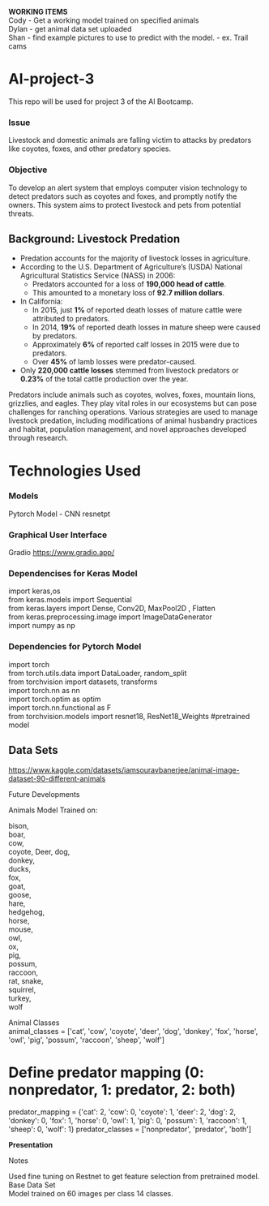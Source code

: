 **WORKING ITEMS**  
Cody - Get a working model trained on specified animals  
Dylan - get animal data set uploaded  
Shan - find example pictures to use to predict with the model. - ex. Trail cams   

# AI-project-3
This repo will be used for project 3 of the AI Bootcamp.
### Issue
Livestock and domestic animals are falling victim to attacks by predators like coyotes, foxes, and other predatory species.

### Objective
To develop an alert system that employs computer vision technology to detect predators such as coyotes and foxes, and promptly notify the owners. This system aims to protect livestock and pets from potential threats.


## Background: Livestock Predation 

- Predation accounts for the majority of livestock losses in agriculture.
- According to the U.S. Department of Agriculture’s (USDA) National Agricultural Statistics Service (NASS) in 2006:
  - Predators accounted for a loss of **190,000 head of cattle**.
  - This amounted to a monetary loss of **92.7 million dollars**.
- In California:
  - In 2015, just **1%** of reported death losses of mature cattle were attributed to predators.
  - In 2014, **19%** of reported death losses in mature sheep were caused by predators.
  - Approximately **6%** of reported calf losses in 2015 were due to predators.
  - Over **45%** of lamb losses were predator-caused.
- Only **220,000 cattle losses** stemmed from livestock predators or **0.23%** of the total cattle production over the year.

Predators include animals such as coyotes, wolves, foxes, mountain lions, grizzlies, and eagles. They play vital roles in our ecosystems but can pose challenges for ranching operations. Various strategies are used to manage livestock predation, including modifications of animal husbandry practices and habitat, population management, and novel approaches developed through research.


# Technologies Used 

### Models 

Pytorch Model - CNN  resnetpt

### Graphical User Interface
Gradio https://www.gradio.app/ 

### Dependencises for Keras Model
import keras,os  
from keras.models import Sequential  
from keras.layers import Dense, Conv2D, MaxPool2D , Flatten  
from keras.preprocessing.image import ImageDataGenerator  
import numpy as np  


### Dependencies for Pytorch Model
import torch  
from torch.utils.data import DataLoader, random_split  
from torchvision import datasets, transforms  
import torch.nn as nn  
import torch.optim as optim  
import torch.nn.functional as F  
from torchvision.models import resnet18, ResNet18_Weights #pretrained model  

## Data Sets  
https://www.kaggle.com/datasets/iamsouravbanerjee/animal-image-dataset-90-different-animals 

Future Developments


Animals Model Trained on:   

bison,  
boar,  
cow,  
coyote,
Deer,
dog,  
donkey,  
ducks,  
fox,  
goat,   
goose,   
hare,   
hedgehog,   
horse,  
mouse,  
owl,  
ox,  
pig,  
possum,  
raccoon,  
rat, 
snake,   
squirrel,  
turkey,  
wolf


Animal Classes  
animal_classes = ['cat', 'cow', 'coyote', 'deer', 'dog', 'donkey', 'fox', 'horse', 'owl', 'pig', 'possum', 'raccoon', 'sheep', 'wolf']  

# Define predator mapping (0: nonpredator, 1: predator, 2: both)
predator_mapping = {'cat': 2, 'cow': 0, 'coyote': 1, 'deer': 2, 'dog': 2, 'donkey': 0, 'fox': 1, 'horse': 0, 'owl': 1, 'pig': 0, 'possum': 1,
                    'raccoon': 1, 'sheep': 0, 'wolf': 1}
predator_classes = ['nonpredator', 'predator', 'both']


**Presentation**

Notes 

Used fine tuning on Restnet to get feature selection from pretrained model.   
Base Data Set  
Model trained on 60 images per class 14 classes.   




